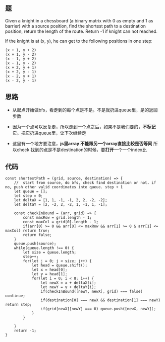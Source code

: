 ## 题

Given a knight in a chessboard (a binary matrix with 0 as empty and 1 as barrier) with a source position, find the shortest path to a destination position, return the length of the route. 
Return -1 if knight can not reached.

If the knight is at (x, y), he can get to the following positions in one step:
```
(x + 1, y + 2)
(x + 1, y - 2)
(x - 1, y + 2)
(x - 1, y - 2)
(x + 2, y + 1)
(x + 2, y - 1)
(x - 2, y + 1)
(x - 2, y - 1)
```

## 思路

  - 从起点开始做bfs，看走到的每个点是不是。不是就扔进queue里，是的返回步数

  - 因为一个点可以反复走，所以走到一个点之后，如果不是我们要的，**不标记**它。把它扔进queue里，让下次继续走
  
  - 这里有一个地方要注意，**js里array 不能跟另一个array直接比较是否等同** 所以check 找到的点是不是destination的时候，要**打开**一个一个index比

## 代码

```
const shortestPath = (grid, source, destination) => {
	//  start from source, do bfs, check find destination or not. if no, push other valid coordinates into queue. step + 1
	let queue = [];
	let step = 0; 
	let deltaX = [1, 1, -1, -1, 2, 2, -2, -2];
	let deltaY = [2, -2, 2, -2, 1, -1, 1, -1];
	
	const checkInBound = (arr, grid) => {
		const maxRow = grid.length - 1;
		const maxCol = grid[0].length - 1;
		if(arr[0] >= 0 && arr[0] <= maxRow && arr[1] >= 0 & arr[1] <= maxCol) return true;
		return false;
	}
	queue.push(source);
	while(queue.length !== 0) {
		let size = queue.length;
		step++;
		for(let j = 0; j < size; j++) {
			let head = queue.shift(); 	
			let x = head[0];
			let y = head[1];
			for(let i = 0; i < 8; i++) {
				let newX = x + deltaX[i];
				let newY = y + deltaY[i];
				if(checkInBound([newY, newX], grid) === false) continue;
				if(destination[0] === newX && destination[1] === newY) return step; 
				if(grid[newX][newY] === 0) queue.push([newX, newY]);
			}
		}
		
	}
	return -1;
}
```
